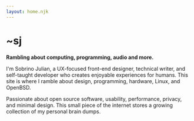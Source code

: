 ```yaml
---
layout: home.njk
---
```

# ~sj

**Rambling about computing, programming, audio and more.**

I'm Sobrino Julian, a UX-focused front-end designer, technical writer, and self-taught developer who creates enjoyable experiences for humans. This site is where I ramble about design, programming, hardware, Linux, and OpenBSD.

Passionate about open source software, usability, performance, privacy, and minimal design. This small piece of the internet stores a growing collection of my personal brain dumps.
